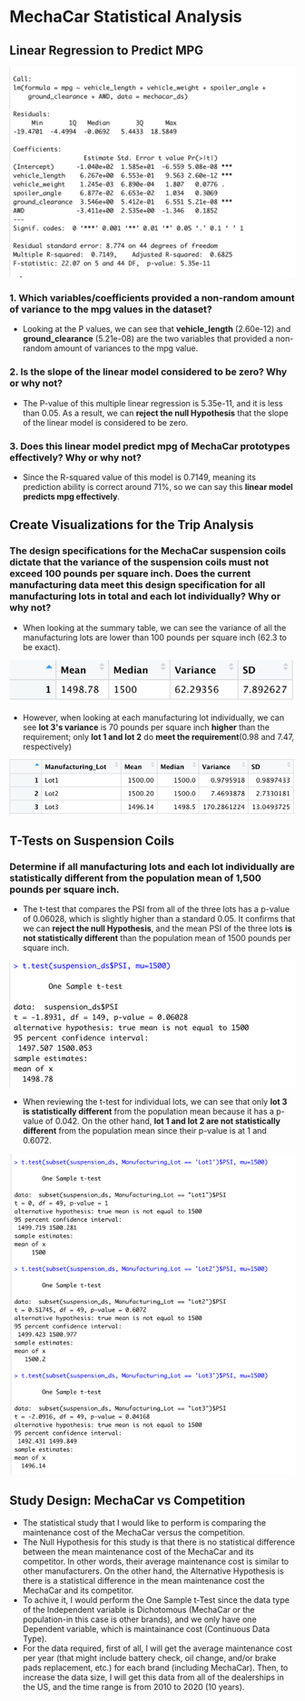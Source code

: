 # MechaCar Statistical Analysis

## Linear Regression to Predict MPG 
![Linear Model](Resources/linear_model.png)
### 1. Which variables/coefficients provided a non-random amount of variance to the mpg values in the dataset?
- Looking at the P values, we can see that **vehicle_length** (2.60e-12) and **ground_clearance** (5.21e-08) are the two variables that provided a non-random amount of variances to the mpg value.

### 2. Is the slope of the linear model considered to be zero? Why or why not?
- The P-value of this multiple linear regression is 5.35e-11, and it is less than 0.05. As a result, we can **reject the null Hypothesis** that the slope of the linear model is considered to be zero.

### 3. Does this linear model predict mpg of MechaCar prototypes effectively? Why or why not?
- Since the R-squared value of this model is 0.7149, meaning its prediction ability is correct around 71%, so we can say this **linear model predicts mpg effectively**. 

## Create Visualizations for the Trip Analysis
### The design specifications for the MechaCar suspension coils dictate that the variance of the suspension coils must not exceed 100 pounds per square inch. Does the current manufacturing data meet this design specification for all manufacturing lots in total and each lot individually? Why or why not?
- When looking at the summary table, we can see the variance of all the manufacturing lots are lower than 100 pounds per square inch (62.3 to be exact). 

![Total Summary](Resources/total_summary.png)

- However, when looking at each manufacturing lot individually, we can see **lot 3's variance** is 70 pounds per square inch **higher** than the requirement; only **lot 1 and lot 2** do **meet the requirement**(0.98 and 7.47, respectively)

![Lot Summary](Resources/lot_summary.png)

## T-Tests on Suspension Coils
### Determine if all manufacturing lots and each lot individually are statistically different from the population mean of 1,500 pounds per square inch.
- The t-test that compares the PSI from all of the three lots has a p-value of 0.06028, which is slightly higher than a standard 0.05. It confirms that we can **reject the null Hypothesis**, and the mean PSI of the three lots **is not statistically different** than the population mean of 1500 pounds per square inch.

![All T-test](Resources/All_TTest.png)

- When reviewing the t-test for individual lots, we can see that only **lot 3 is statistically different** from the population mean because it has a p-value of 0.042. On the other hand, **lot 1 and lot 2 are not statistically different** from the population mean since their p-value is at 1 and 0.6072.

![Individual T-test](Resources/IndividualLots_TTest.png)

## Study Design: MechaCar vs Competition
- The statistical study that I would like to perform is comparing the maintenance cost of the MechaCar versus the competition.
- The Null Hypothesis for this study is that there is no statistical difference between the mean maintenance cost of the MechaCar and its competitor. In other words, their average maintenance cost is similar to other manufacturers. On the other hand, the Alternative Hypothesis is there is a statistical difference in the mean maintenance cost the MechaCar and its competitor.
- To achive it, I would perform the One Sample t-Test since the data type of the Independent variable is Dichotomous (MechaCar or the population-in this case is other brands), and we only have one Dependent variable, which is maintainance cost (Continuous Data Type). 
- For the data required, first of all, I will get the average maintenance cost per year (that might include battery check, oil change, and/or brake pads replacement, etc.) for each brand (including MechaCar). Then, to increase the data size, I will get this data from all of the dealerships in the US, and the time range is from 2010 to 2020 (10 years).
